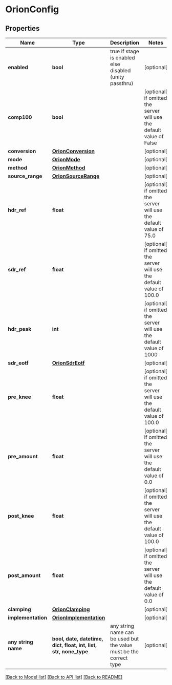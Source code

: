 # OrionConfig


## Properties
Name | Type | Description | Notes
------------ | ------------- | ------------- | -------------
**enabled** | **bool** | true if stage is enabled else disabled (unity passthru) | [optional] 
**comp100** | **bool** |  | [optional]  if omitted the server will use the default value of False
**conversion** | [**OrionConversion**](OrionConversion.md) |  | [optional] 
**mode** | [**OrionMode**](OrionMode.md) |  | [optional] 
**method** | [**OrionMethod**](OrionMethod.md) |  | [optional] 
**source_range** | [**OrionSourceRange**](OrionSourceRange.md) |  | [optional] 
**hdr_ref** | **float** |  | [optional]  if omitted the server will use the default value of 75.0
**sdr_ref** | **float** |  | [optional]  if omitted the server will use the default value of 100.0
**hdr_peak** | **int** |  | [optional]  if omitted the server will use the default value of 1000
**sdr_eotf** | [**OrionSdrEotf**](OrionSdrEotf.md) |  | [optional] 
**pre_knee** | **float** |  | [optional]  if omitted the server will use the default value of 100.0
**pre_amount** | **float** |  | [optional]  if omitted the server will use the default value of 0.0
**post_knee** | **float** |  | [optional]  if omitted the server will use the default value of 100.0
**post_amount** | **float** |  | [optional]  if omitted the server will use the default value of 0.0
**clamping** | [**OrionClamping**](OrionClamping.md) |  | [optional] 
**implementation** | [**OrionImplementation**](OrionImplementation.md) |  | [optional] 
**any string name** | **bool, date, datetime, dict, float, int, list, str, none_type** | any string name can be used but the value must be the correct type | [optional]

[[Back to Model list]](../README.md#documentation-for-models) [[Back to API list]](../README.md#documentation-for-api-endpoints) [[Back to README]](../README.md)


